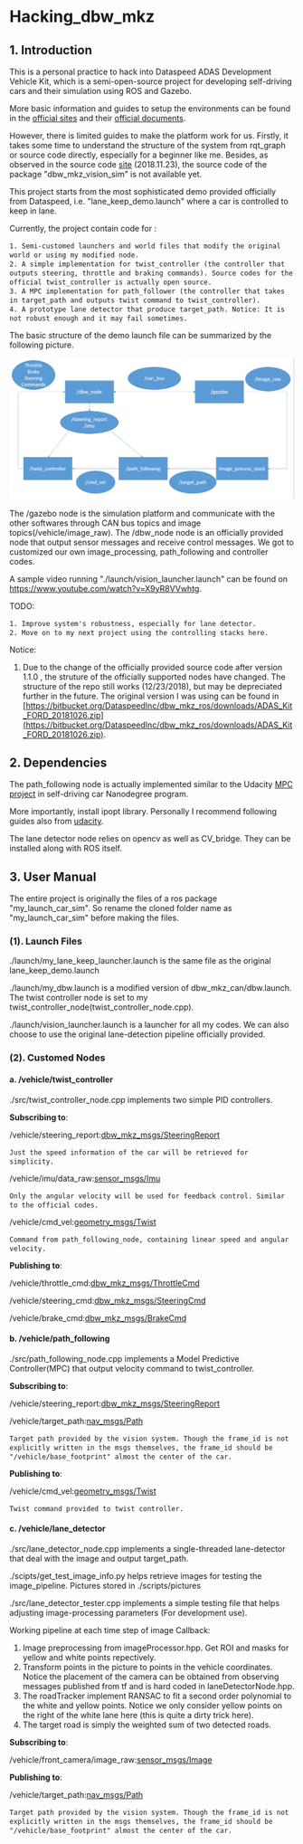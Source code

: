 # Hacking_dbw_mkz

## 1. Introduction
This is a personal practice to hack into Dataspeed ADAS Development Vehicle Kit, which is a semi-open-source project for developing 
self-driving cars and their simulation using ROS and Gazebo.

More basic information and guides to setup the environments can be found in the [official sites](https://bitbucket.org/DataspeedInc/dbw_mkz_ros) and their [official documents](https://bitbucket.org/DataspeedInc/dbw_mkz_ros/src/4f3e09f7c23e6cb3672092d3c194569a109d884d/ROS_SETUP.md?fileviewer=file-view-default).

However, there is limited guides to make the platform work for us. 
Firstly, it takes some time to understand the structure of the system from rqt_graph or source code directly, especially for a beginner like me. Besides, as observed in the source code [site](https://bitbucket.org/DataspeedInc/dbw_mkz_ros/src) (2018.11.23), the source code of the package "dbw_mkz_vision_sim" is not available yet.

This project starts from the most sophisticated demo provided officially from Dataspeed, i.e. "lane_keep_demo.launch" where a car is controlled to keep in lane.

Currently, the project contain code for :

    1. Semi-customed launchers and world files that modify the original world or using my modified node.
    2. A simple implementation for twist_controller (the controller that outputs steering, throttle and braking commands). Source codes for the official twist_controller is actually open source.
    3. A MPC implementation for path_follower (the controller that takes in target_path and outputs twist command to twist_controller).
    4. A prototype lane detector that produce target_path. Notice: It is not robust enough and it may fail sometimes.

The basic structure of the demo launch file can be summarized by the following picture.

![systempicture](./picture_for_markdown/basic_structure.png)

The /gazebo node is the simulation platform and communicate with the other softwares through CAN bus topics and image topics(/vehicle/image_raw). The /dbw_node node is an officially provided node that output sensor messages and receive control messages. We got to customized our own image_processing, path_following and controller codes.

A sample video running "./launch/vision_launcher.launch" can be found on https://www.youtube.com/watch?v=X9yR8VVwhtg.

TODO:

    1. Improve system's robustness, especially for lane detector.
    2. Move on to my next project using the controlling stacks here.


Notice:

1. Due to the change of the officially provided source code after version 1.1.0 , the struture of the officially supported nodes have changed. The structure of the repo still works (12/23/2018), but may be depreciated further in the future. The original version I was using can be found in [https://bitbucket.org/DataspeedInc/dbw_mkz_ros/downloads/ADAS_Kit_FORD_20181026.zip](https://bitbucket.org/DataspeedInc/dbw_mkz_ros/downloads/ADAS_Kit_FORD_20181026.zip).


## 2. Dependencies
The path_following node is actually implemented similar to the Udacity [MPC project](https://github.com/udacity/CarND-MPC-Project) in self-driving car Nanodegree program. 

More importantly, install ipopt library. Personally I recommend following guides also from [udacity](https://github.com/udacity/CarND-MPC-Project/blob/master/install_Ipopt_CppAD.md). 

The lane detector node relies on opencv as well as CV_bridge. They can be installed along with ROS itself.
## 3. User Manual

The entire project is originally the files of a ros package "my_launch_car_sim". So rename the cloned folder name as "my_launch_car_sim" before making the files.

### (1). Launch Files
./launch/my_lane_keep_launcher.launch is the same file as the original lane_keep_demo.launch

./launch/my_dbw.launch is a modified version of dbw_mkz_can/dbw.launch. The twist controller node is set to my twist_controller_node(twist_controller_node.cpp).

./launch/vision_launcher.launch is a launcher for all my codes. We can also choose to use the original lane-detection pipeline officially provided.

### (2). Customed Nodes

#### a. /vehicle/twist_controller
./src/twist_controller_node.cpp implements two simple PID controllers. 

<b>Subscribing to</b>:

/vehicle/steering_report:[dbw_mkz_msgs/SteeringReport](https://bitbucket.org/DataspeedInc/dbw_mkz_ros/src/4f3e09f7c23e6cb3672092d3c194569a109d884d/dbw_mkz_msgs/msg/SteeringReport.msg?at=default&fileviewer=file-view-default)

    Just the speed information of the car will be retrieved for simplicity.

/vehicle/imu/data_raw:[sensor_msgs/Imu](http://docs.ros.org/api/sensor_msgs/html/msg/Imu.html)

    Only the angular velocity will be used for feedback control. Similar to the official codes.

/vehicle/cmd_vel:[geometry_msgs/Twist](http://docs.ros.org/api/geometry_msgs/html/msg/Twist.html)

    Command from path_following_node, containing linear speed and angular velocity.

<b>Publishing to</b>:

/vehicle/throttle_cmd:[dbw_mkz_msgs/ThrottleCmd](https://bitbucket.org/DataspeedInc/dbw_mkz_ros/src/4f3e09f7c23e6cb3672092d3c194569a109d884d/dbw_mkz_msgs/msg/ThrottleCmd.msg?at=default&fileviewer=file-view-default)

/vehicle/steering_cmd:[dbw_mkz_msgs/SteeringCmd](https://bitbucket.org/DataspeedInc/dbw_mkz_ros/src/4f3e09f7c23e6cb3672092d3c194569a109d884d/dbw_mkz_msgs/msg/SteeringCmd.msg?at=default&fileviewer=file-view-default)

/vehicle/brake_cmd:[dbw_mkz_msgs/BrakeCmd](https://bitbucket.org/DataspeedInc/dbw_mkz_ros/src/4f3e09f7c23e6cb3672092d3c194569a109d884d/dbw_mkz_msgs/msg/BrakeCmd.msg?at=default&fileviewer=file-view-default)

#### b. /vehicle/path_following
./src/path_following_node.cpp implements a Model Predictive Controller(MPC) that output velocity command to twist_controller.

<b>Subscribing to</b>:

/vehicle/steering_report:[dbw_mkz_msgs/SteeringReport](https://bitbucket.org/DataspeedInc/dbw_mkz_ros/src/4f3e09f7c23e6cb3672092d3c194569a109d884d/dbw_mkz_msgs/msg/SteeringReport.msg?at=default&fileviewer=file-view-default)

/vehicle/target_path:[nav_msgs/Path](http://docs.ros.org/api/nav_msgs/html/msg/Path.html)

    Target path provided by the vision system. Though the frame_id is not explicitly written in the msgs themselves, the frame_id should be "/vehicle/base_footprint" almost the center of the car.

<b>Publishing to</b>:

/vehicle/cmd_vel:[geometry_msgs/Twist](http://docs.ros.org/api/geometry_msgs/html/msg/Twist.html)

    Twist command provided to twist controller.

#### c. /vehicle/lane_detector
./src/lane_detector_node.cpp implements a single-threaded lane-detector that deal with the image and output target_path.

./scipts/get_test_image_info.py helps retrieve images for testing the image_pipeline. Pictures stored in ./scripts/pictures

./src/lane_detector_tester.cpp implements a simple testing file that helps adjusting image-processing parameters (For development use).

Working pipeline at each time step of image Callback:

1. Image preprocessing from imageProcessor.hpp. Get ROI and masks for yellow and white points repectively.
2. Transform points in the picture to points in the vehicle coordinates. Notice the placement of the camera can be obtained from observing messages published from tf and is hard coded in laneDetectorNode.hpp.
3. The roadTracker implement RANSAC to fit a second order polynomial to the white and yellow points. Notice we only consider yellow points on the right of the white lane here (this is quite a dirty trick here).
4. The target road is simply the weighted sum of two detected roads.


<b>Subscribing to</b>:

/vehicle/front_camera/image_raw:[sensor_msgs/Image](http://docs.ros.org/melodic/api/sensor_msgs/html/msg/Image.html)



<b>Publishing to</b>:

/vehicle/target_path:[nav_msgs/Path](http://docs.ros.org/api/nav_msgs/html/msg/Path.html)

    Target path provided by the vision system. Though the frame_id is not explicitly written in the msgs themselves, the frame_id should be "/vehicle/base_footprint" almost the center of the car.